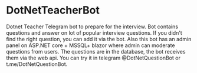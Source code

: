 # DotNetTeacherBot
Dotnet Teacher Telegram bot to prepare for the interview.
Bot contains questions and answer on lot of popular interview questions. 
If you didn't find the right question, you can add it via the bot.
Also this bot has an admin panel on ASP.NET core + MSSQL+ blazor where admin can moderate questions from users.
The questions are in the database, the bot receives them via the web api.
You can try it in telegram @DotNetQuestionBot or t.me/DotNetQuestionBot.


